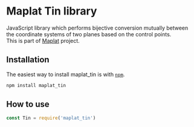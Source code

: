 # Maplat Tin library

JavaScript library which performs bijective conversion mutually between the coordinate systems of two planes based on the control points.  
This is part of [Maplat](https://github.com/code4nara/Maplat/wiki) project.

## Installation

The easiest way to install maplat_tin is with [`npm`][npm].

[npm]: https://www.npmjs.com/

```sh
npm install maplat_tin
```

## How to use

```javascript
const Tin = require('maplat_tin')

```